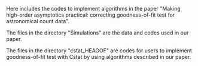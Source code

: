 Here includes the codes to implement algorithms in the paper "Making high-order asymptotics practical: correcting goodness-of-fit test for astronomical count data".

The files in the directory "Simulations" are the data and codes used in our paper.

The files in the directory "cstat_HEAGOF" are codes for users to implement goodness-of-fit test with Cstat by using algorithms described in our paper.
